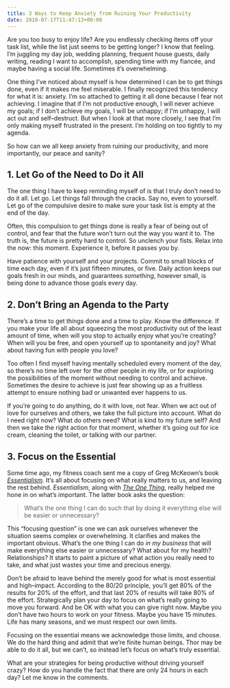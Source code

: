 ```yaml
---
title: 3 Ways to Keep Anxiety from Ruining Your Productivity
date: 2018-07-17T11:47:13+00:00
---
```

Are you too busy to enjoy life? Are you endlessly checking items off your task list, while the list just seems to be getting longer? I know that feeling. I&#8217;m juggling my day job, wedding planning, frequent house guests, daily writing, reading I want to accomplish, spending time with my fiancée, and maybe having a social life. Sometimes it&#8217;s overwhelming.

One thing I&#8217;ve noticed about myself is how determined I can be to get things done, even if it makes me feel miserable. I finally recognized this tendency for what it is: anxiety. I&#8217;m so attached to getting it all done because I fear not achieving. I imagine that if I&#8217;m not productive enough, I will never achieve my goals; if I don&#8217;t achieve my goals, I will be unhappy; if I&#8217;m unhappy, I will act out and self–destruct. But when I look at that more closely, I see that I&#8217;m only making myself frustrated in the present. I&#8217;m holding on too tightly to my agenda.

So how can we all keep anxiety from ruining our productivity, and more importantly, our peace and sanity?

## 1. Let Go of the Need to Do it All

The one thing I have to keep reminding myself of is that I truly don&#8217;t need to do it all. Let go. Let things fall through the cracks. Say no, even to yourself. Let go of the compulsive desire to make sure your task list is empty at the end of the day.

Often, this compulsion to get things done is really a fear of being out of control, and fear that the future won&#8217;t turn out the way you want it to. The truth is, the future is pretty hard to control. So unclench your fists. Relax into the now: this moment. Experience it, before it passes you by.

Have patience with yourself and your projects. Commit to small blocks of time each day, even if it&#8217;s just fifteen minutes, or five. Daily action keeps our goals fresh in our minds, and guarantees _something_, however small, is being done to advance those goals every day.

## 2. Don&#8217;t Bring an Agenda to the Party

There&#8217;s a time to get things done and a time to play. Know the difference. If you make your life all about squeezing the most productivity out of the least amount of time, when will you stop to actually enjoy what you&#8217;re creating? When will you be free, and open yourself up to spontaneity and joy? What about having fun with people you love?

Too often I find myself having mentally scheduled every moment of the day, so there&#8217;s no time left over for the other people in my life, or for exploring the possibilities of the moment without needing to control and achieve. Sometimes the desire to achieve is just fear showing up as a fruitless attempt to ensure nothing bad or unwanted ever happens to us.

If you&#8217;re going to do anything, do it with love, not fear. When we act out of love for ourselves and others, we take the full picture into account. What do I need right now? What do others need? What is kind to my future self? And then we take the right action for that moment, whether it&#8217;s going out for ice cream, cleaning the toilet, or talking with our partner.

## 3. Focus on the Essential

Some time ago, my fitness coach sent me a copy of Greg McKeown&#8217;s book [_Essentialism_][1]. It&#8217;s all about focusing on what really matters to us, and leaving the rest behind. _Essentialism_, along with [_The One Thing_][2], really helped me hone in on what&#8217;s important. The latter book asks the question:

> What’s the one thing I can do such that by doing it everything else will be easier or unnecessary? 

This &#8220;focusing question&#8221; is one we can ask ourselves whenever the situation seems complex or overwhelming. It clarifies and makes the important obvious. What&#8217;s the one thing I can do _in my business_ that will make everything else easier or unnecessary? What about for my health? Relationships? It starts to paint a picture of what action you really need to take, and what just wastes your time and precious energy.

Don&#8217;t be afraid to leave behind the merely good for what is most essential and high–impact. According to the 80/20 principle, you&#8217;ll get 80% of the results for 20% of the effort, and that last 20% of results will take 80% of the effort. Strategically plan your day to focus on what&#8217;s really going to move you forward. And be OK with what you can give right now. Maybe you don&#8217;t have two hours to work on your fitness. Maybe you have 15 minutes. Life has many seasons, and we must respect our own limits.

Focusing on the essential means we acknowledge those limits, and choose. We do the hard thing and admit that we&#8217;re finite human beings. Thor may be able to do it all, but we can&#8217;t, so instead let&#8217;s focus on what&#8217;s truly essential.

What are your strategies for being productive without driving yourself crazy? How do you handle the fact that there are only 24 hours in each day? Let me know in the comments.

 [1]: https://www.amazon.com/Essentialism-Disciplined-Pursuit-Greg-McKeown/dp/0804137382/ref=tmm_hrd_swatch_0?_encoding=UTF8&qid=1531655253&sr=8-1
 [2]: https://www.amazon.com/ONE-Thing-Surprisingly-Extraordinary-Results/dp/1885167776/ref=sr_1_1?s=books&ie=UTF8&qid=1531671012&sr=1-1&keywords=the+one+thing